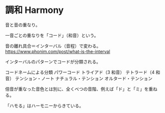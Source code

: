 # 調和 Harmony

音と音の重なり。

一音ごとの重なりを「コード」（和音）という。

音の離れ具合＝インターバル（音程）で変わる。
https://www.phonim.com/post/what-is-the-interval

インターバルのパターンでコードが分類される。

コードネームによる分類
パワーコード
トライアド（3 和音）
テトラード（4 和音）
テンション・ノート
ナチュラル・テンション
オルタード・テンション

倍音が重なった音色とは別に、全くべつの音階、例えば「ド」と「ミ」を重ねる。

「ハモる」はハーモニーからきている。
